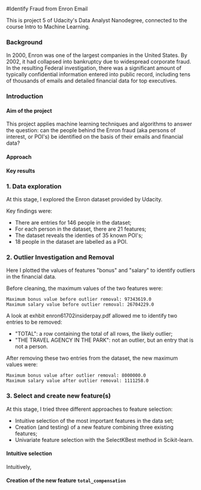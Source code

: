 #Identify Fraud from Enron Email

This is project 5 of Udacity's Data Analyst Nanodegree, connected to the course Intro to Machine Learning.

### Background
In 2000, Enron was one of the largest companies in the United States. By 2002, it had collapsed into bankruptcy due to widespread corporate fraud. In the resulting Federal investigation, there was a significant amount of typically confidential information entered into public record, including tens of thousands of emails and detailed financial data for top executives.

### Introduction

#### Aim of the project
This project applies machine learning techniques and algorithms to answer the question: can the people behind the Enron fraud (aka persons of interest, or POI's) be identified on the basis of their emails and financial data?

#### Approach


#### Key results


### 1. Data exploration

At this stage, I explored the Enron dataset provided by Udacity.

Key findings were:
- There are entries for 146 people in the dataset;
- For each person in the dataset, there are 21 features;
- The dataset reveals the identies of 35 known POI's;
- 18 people in the dataset are labelled as a POI.

### 2. Outlier Investigation and Removal

Here I plotted the values of features "bonus" and "salary" to identify outliers in the financial data.

Before cleaning, the maximum values of the two features were:

```
Maximum bonus value before outlier removal: 97343619.0
Maximum salary value before outlier removal: 26704229.0
```

A look at exhbit enron61702insiderpay.pdf allowed me to identify two entries to be removed:

- "TOTAL": a row containing the total of all rows, the likely outlier;
- "THE TRAVEL AGENCY IN THE PARK": not an outlier, but an entry that is not a person.



After removing these two entries from the dataset, the new maximum values were:

```
Maximum bonus value after outlier removal: 8000000.0
Maximum salary value after outlier removal: 1111258.0
```

### 3. Select and create new feature(s)

At this stage, I tried three different approaches to feature selection:

- Intuitive selection of the most important features in the data set;
- Creation (and testing) of a new feature combining three existing features;
- Univariate feature selection with the SelectKBest method in Scikit-learn.

#### Intuitive selection

Intuitively, 

#### Creation of the new feature ```total_compensation```


#### 

